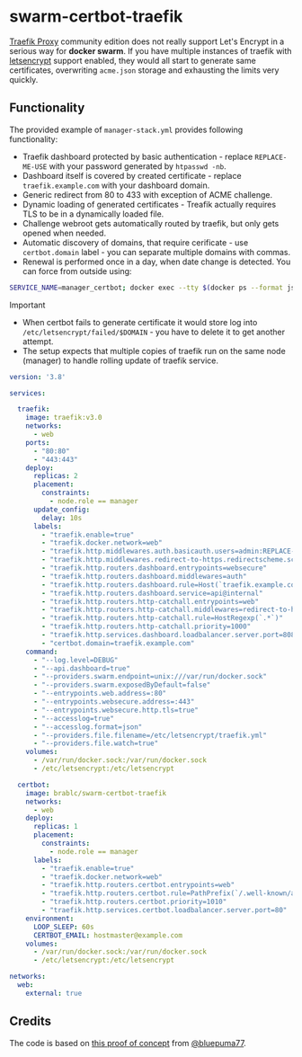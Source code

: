 # swarm-certbot-traefik

[Traefik Proxy](https://doc.traefik.io/traefik/v2.11/) community edition does not really support Let's Encrypt in a serious way for **docker swarm**. If you have multiple instances of traefik with [letsencrypt](https://doc.traefik.io/traefik/https/acme/) support enabled, they would all start to generate same certificates, overwriting `acme.json` storage and exhausting the limits very quickly.

## Functionality

The provided example of `manager-stack.yml` provides following functionality:

- Traefik dashboard protected by basic authentication - replace `REPLACE-ME-USE` with your password generated by `htpasswd -nb`.
- Dashboard itself is covered by created certificate - replace `traefik.example.com` with your dashboard domain.
- Generic redirect from 80 to 433 with exception of ACME challenge.
- Dynamic loading of generated certificates - Treafik actually requires TLS to be in a dynamically loaded file.
- Challenge webroot gets automatically routed by traefik, but only gets opened when needed.
- Automatic discovery of domains, that require cerificate - use `certbot.domain` label - you can separate multiple domains with commas.
- Renewal is performed once in a day, when date change is detected. You can force from outside using:
```sh
SERVICE_NAME=manager_certbot; docker exec --tty $(docker ps --format json | jq -r 'select(.Names | startswith("'$SERVICE_NAME'")) | .ID') ./renew.sh
```

> [!IMPORTANT]
> - When certbot fails to generate certificate it would store log into `/etc/letsencrypt/failed/$DOMAIN` - you have to delete it to get another attempt.
> - The setup expects that multiple copies of traefik run on the same node (manager) to handle rolling update of traefik service.


```yml
version: '3.8'

services:

  traefik:
    image: traefik:v3.0
    networks:
      - web
    ports:
      - "80:80"
      - "443:443"
    deploy:
      replicas: 2
      placement:
        constraints:
          - node.role == manager
      update_config:
        delay: 10s
      labels:
        - "traefik.enable=true"
        - "traefik.docker.network=web"
        - "traefik.http.middlewares.auth.basicauth.users=admin:REPLACE-ME-USE"
        - "traefik.http.middlewares.redirect-to-https.redirectscheme.scheme=https"
        - "traefik.http.routers.dashboard.entrypoints=websecure"
        - "traefik.http.routers.dashboard.middlewares=auth"
        - "traefik.http.routers.dashboard.rule=Host(`traefik.example.com`)"
        - "traefik.http.routers.dashboard.service=api@internal"
        - "traefik.http.routers.http-catchall.entrypoints=web"
        - "traefik.http.routers.http-catchall.middlewares=redirect-to-https"
        - "traefik.http.routers.http-catchall.rule=HostRegexp(`.*`)"
        - "traefik.http.routers.http-catchall.priority=1000"
        - "traefik.http.services.dashboard.loadbalancer.server.port=8080"
        - "certbot.domain=traefik.example.com"
    command:
      - "--log.level=DEBUG"
      - "--api.dashboard=true"
      - "--providers.swarm.endpoint=unix:///var/run/docker.sock"
      - "--providers.swarm.exposedByDefault=false"
      - "--entrypoints.web.address=:80"
      - "--entrypoints.websecure.address=:443"
      - "--entrypoints.websecure.http.tls=true"
      - "--accesslog=true"
      - "--accesslog.format=json"
      - "--providers.file.filename=/etc/letsencrypt/traefik.yml"
      - "--providers.file.watch=true"
    volumes:
      - /var/run/docker.sock:/var/run/docker.sock
      - /etc/letsencrypt:/etc/letsencrypt

  certbot:
    image: brablc/swarm-certbot-traefik
    networks:
      - web
    deploy:
      replicas: 1
      placement:
        constraints:
          - node.role == manager
      labels:
        - "traefik.enable=true"
        - "traefik.docker.network=web"
        - "traefik.http.routers.certbot.entrypoints=web"
        - "traefik.http.routers.certbot.rule=PathPrefix(`/.well-known/acme-challenge`)"
        - "traefik.http.routers.certbot.priority=1010"
        - "traefik.http.services.certbot.loadbalancer.server.port=80"
    environment:
      LOOP_SLEEP: 60s
      CERTBOT_EMAIL: hostmaster@example.com
    volumes:
      - /var/run/docker.sock:/var/run/docker.sock
      - /etc/letsencrypt:/etc/letsencrypt

networks:
  web:
    external: true
```

## Credits

The code is based on [this proof of concept](https://community.letsencrypt.org/t/how-to-continuously-create-renew-certificates-without-hitting-limits/184562/25) from [@bluepuma77](https://github.com/bluepuma77).
